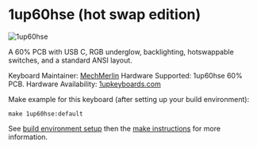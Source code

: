 # 1up60hse (hot swap edition)

![1up60hse](https://i2.wp.com/www.1upkeyboards.com/wp-content/uploads/2018/08/PCB-1up-60-hotswap-group-RGB.jpg?fit=1280%2C1280&ssl=1)

A 60% PCB with USB C, RGB underglow, backlighting, hotswappable switches, and a standard ANSI layout.

Keyboard Maintainer: [MechMerlin](https://github.com/mechmerlin)
Hardware Supported: 1up60hse 60% PCB.
Hardware Availability: [1upkeyboards.com](https://www.1upkeyboards.com/shop/controllers/1up-rgb-pcb-hse/)

Make example for this keyboard (after setting up your build environment):

    make 1up60hse:default

See [build environment setup](https://docs.qmk.fm/build_environment_setup.html) then the [make instructions](https://docs.qmk.fm/make_instructions.html) for more information.
